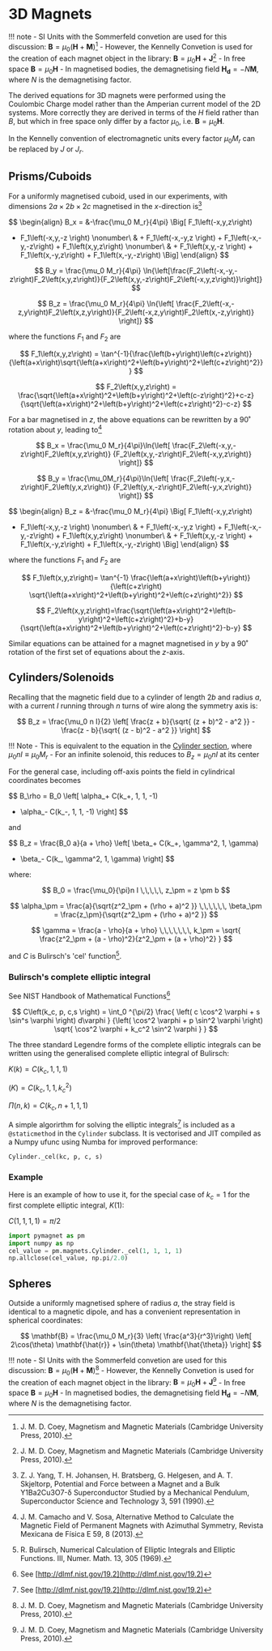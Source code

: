 # 3D Magnets

!!! note
    - SI Units with the Sommerfeld convetion are used for this discussion:
    $\mathbf{B} = \mu_0 \left( \mathbf{H} + \mathbf{M}  \right)$[^1]
    - However, the Kennelly Convetion is used for the creation of each magnet object
    in the library:
    $\mathbf{B} = \mu_0\mathbf{H} + \mathbf{J}$[^1]
    - In free space $\mathbf{B} = \mu_0 \mathbf{H}$
    - In magnetised bodies, the demagnetising field $\mathbf{H_d} = - N \mathbf{M}$,
    where $N$ is the demagnetising factor.

The derived equations for 3D magnets were performed using the Coulombic Charge model
rather than the Amperian current model of the 2D systems. More correctly they are
derived in terms of the $H$ field rather than $B$, but which in free space only differ
by a factor $\mu_0$, i.e. $\mathbf{B} = \mu_0 \mathbf{H}$.

In the Kennelly convention of electromagnetic units every factor $\mu_0 M_r$ can be
replaced by $J$ or $J_r$.

## Prisms/Cuboids

For a uniformly magnetised cuboid, used in our experiments, with dimensions $2a
\times  2b \times 2c$ magnetised in the $x$-direction
is[^3]

$$
\begin{align}
B_x = &-\frac{\mu_0 M_r}{4\pi} \Big[ F_1\left(-x,y,z\right)
+ F_1\left(-x,y,-z \right) \nonumber\\
 & + F_1\left(-x,-y,z \right) + F_1\left(-x,-y,-z\right) + F_1\left(x,y,z\right) \nonumber\\
 & + F_1\left(x,y,-z \right) + F_1\left(x,-y,z\right) + F_1\left(x,-y,-z\right) \Big]
 \end{align}
$$

$$
B_y = \frac{\mu_0 M_r}{4\pi}
\ln{\left[\frac{F_2\left(-x,-y,-z\right)F_2\left(x,y,z\right)}{F_2\left(x,y,-z\right)F_2\left(-x,y,z\right)}\right]}
$$

$$
B_z = \frac{\mu_0 M_r}{4\pi}
\ln{\left[
    \frac{F_2\left(-x,-z,y\right)F_2\left(x,z,y\right)}{F_2\left(-x,z,y\right)F_2\left(x,-z,y\right)}
    \right]}
$$

where the functions $F_1$ and $F_2$ are

$$
F_1\left(x,y,z\right) = \tan^{-1}{\frac{\left(b+y\right)\left(c+z\right)}
{\left(a+x\right)\sqrt{\left(a+x\right)^2+\left(b+y\right)^2+\left(c+z\right)^2}}}
$$

$$
F_2\left(x,y,z\right) = \frac{\sqrt{\left(a+x\right)^2+\left(b+y\right)^2+\left(c-z\right)^2}+c-z}
{\sqrt{\left(a+x\right)^2+\left(b+y\right)^2+\left(c+z\right)^2}-c-z}
$$

For a bar magnetised in $z$, the above equations can be rewritten by a 90˚
rotation about $y$, leading to[^4]

$$
B_x = \frac{\mu_0 M_r}{4\pi}\ln{\left[
\frac{F_2\left(-x,y,-z\right)F_2\left(x,y,z\right)}
{F_2\left(x,y,-z\right)F_2\left(-x,y,z\right)}
\right]}
$$

$$
B_y = \frac{\mu_0M_r}{4\pi}\ln{\left[
\frac{F_2\left(-y,x,-z\right)F_2\left(y,x,z\right)}
{F_2\left(y,x,-z\right)F_2\left(-y,x,z\right)}
\right]}
$$

$$
\begin{align}
B_z = &-\frac{\mu_0 M_r}{4\pi} \Big[ F_1\left(-x,y,z\right)
+ F_1\left(-x,y,-z \right) \nonumber\\
 & + F_1\left(-x,-y,z \right) + F_1\left(-x,-y,-z\right) + F_1\left(x,y,z\right) \nonumber\\
 & + F_1\left(x,y,-z \right) + F_1\left(x,-y,z\right) + F_1\left(x,-y,-z\right) \Big]
\end{align}
$$

where the functions $F_1$ and $F_2$ are

$$
F_1\left(x,y,z\right)= \tan^{-1}
\frac{\left(a+x\right)\left(b+y\right)}{\left(c+z\right)
\sqrt{\left(a+x\right)^2+\left(b+y\right)^2+\left(c+z\right)^2}}
$$

$$
F_2\left(x,y,z\right)=\frac{\sqrt{\left(a+x\right)^2+\left(b-y\right)^2+\left(c+z\right)^2}+b-y}
{\sqrt{\left(a+x\right)^2+\left(b+y\right)^2+\left(c+z\right)^2}-b-y}
$$

Similar equations can be attained for a magnet magnetised in $y$ by a 90˚ rotation
of the first set of equations about the $z$-axis.

## Cylinders/Solenoids

Recalling that the magnetic field due to a cylinder of length $2b$ and radius $a$,
with a current $I$ running through $n$ turns of wire along the symmetry axis is:

$$
B_z = \frac{\mu_0 n I}{2} \left[
\frac{z + b}{\sqrt{ (z + b)^2 - a^2 }} -
\frac{z - b}{\sqrt{ (z - b)^2 - a^2 }}  \right]
$$

!!! Note
    - This is equivalent to the equation in the [Cylinder section](#cylinder),
    where $\mu_0 n I \equiv \mu_0 M_r$
    - For an infinite solenoid, this reduces to $B_z = \mu_0 n I$ at its center

For the general case, including off-axis points the field in cylindrical coordinates
becomes

$$
B_\rho = B_0 \left[ \alpha_+ C(k_+, 1, 1, -1)
- \alpha_- C(k_-, 1, 1, -1)
\right]
$$

and

$$
B_z = \frac{B_0 a}{a + \rho} \left[
\beta_+ C(k_+, \gamma^2, 1, \gamma)
- \beta_- C(k_, \gamma^2, 1, \gamma)
\right]
$$

where:

$$
B_0 = \frac{\mu_0}{\pi}n I \,\,\,\,\, z_\pm = z \pm b
$$

$$
\alpha_\pm = \frac{a}{\sqrt{z^2_\pm + (\rho + a)^2 }} \,\,\,\,\,\, \beta_\pm = \frac{z_\pm}{\sqrt{z^2_\pm + (\rho + a)^2 }}
$$

$$
\gamma = \frac{a - \rho}{a + \rho} \,\,\,\,\,\,\, k_\pm = \sqrt{ \frac{z^2_\pm + (a - \rho)^2}{z^2_\pm + (a + \rho)^2} }
$$

and $C$ is Bulirsch's 'cel' function[^5].

### Bulirsch's complete elliptic integral

See NIST Handbook of Mathematical Functions[^6]

$$
C\left(k_c, p, c,s \right) = \int_0 ^{\pi/2} \frac{ \left( c \cos^2 \varphi + s \sin^s \varphi  \right) d\varphi }
{\left( \cos^2 \varphi + p \sin^2 \varphi \right) \sqrt{ \cos^2 \varphi + k_c^2 \sin^2 \varphi  } }
$$

The three standard Legendre forms of the complete elliptic integrals
can be written using the generalised complete elliptic integral of
Bulirsch:

$K(k) = C(k_c, 1, 1, 1)$

$(K) = C(k_c, 1, 1, k_c^2)$

$\Pi(n, k) = C(k_c, n+1, 1, 1)$

A simple algorirthm for solving the elliptic integrals[^6] is included as a `@staticmethod`
in the `Cylinder` subclass. It is vectorised and JIT compiled as a Numpy ufunc using
Numba for improved performance:

    Cylinder._cel(kc, p, c, s)

### Example

Here is an example of how to use it, for the special case of
$k_c = 1$ for the first complete elliptic integral, $K(1)$:

$C\left(1, 1, 1, 1 \right)  = \pi/2$

``` python
import pymagnet as pm
import numpy as np
cel_value = pm.magnets.Cylinder._cel(1, 1, 1, 1)
np.allclose(cel_value, np.pi/2.0)
```

## Spheres

Outside a uniformly magnetised sphere of radius $a$, the stray field is identical to a magnetic
dipole, and has a convenient representation in spherical coordinates:

$$
\mathbf{B} = \frac{\mu_0 M_r}{3} \left( \frac{a^3}{r^3}\right) \left[
    2\cos(\theta) \mathbf{\hat{r}} + \sin(\theta) \mathbf{\hat{\theta}}
     \right]
$$

!!! note
    - SI Units with the Sommerfeld convetion are used for this discussion:
    $\mathbf{B} = \mu_0 \left( \mathbf{H} + \mathbf{M}  \right)$[^1]
    - However, the Kennelly Convetion is used for the creation of each magnet object
    in the library:
    $\mathbf{B} = \mu_0\mathbf{H} + \mathbf{J}$[^1]
    - In free space $\mathbf{B} = \mu_0 \mathbf{H}$
    - In magnetised bodies, the demagnetising field $\mathbf{H_d} = - N \mathbf{M}$,
    where $N$ is the demagnetising factor.

[^1]: J. M. D. Coey, Magnetism and Magnetic Materials (Cambridge University Press, 2010).
[^2]: E. P. Furlani, Permanent Magnet and Electromechanical Devices (Academic Press, San Diego, 2001).
[^3]: Z. J. Yang, T. H. Johansen, H. Bratsberg, G. Helgesen, and A. T. Skjeltorp, Potential and Force between a Magnet and a Bulk Y1Ba2Cu3O7-δ Superconductor Studied by a Mechanical Pendulum, Superconductor Science and Technology 3, 591 (1990).
[^4]: J. M. Camacho and V. Sosa, Alternative Method to Calculate the Magnetic Field of Permanent Magnets with Azimuthal Symmetry, Revista Mexicana de Física E 59, 8 (2013).
[^5]: R. Bulirsch, Numerical Calculation of Elliptic Integrals and Elliptic Functions. III, Numer. Math. 13, 305 (1969).
[^6]: See [http://dlmf.nist.gov/19.2](http://dlmf.nist.gov/19.2)
[^7]: N. Derby and S. Olbert, Cylindrical Magnets and Ideal Solenoids, American Journal of Physics 78, 229 (2010).
